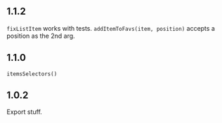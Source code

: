 ## 1.1.2

`fixListItem` works with tests. `addItemToFavs(item, position)` accepts a position as the 2nd arg.

## 1.1.0

`itemsSelectors()`

## 1.0.2

Export stuff.
